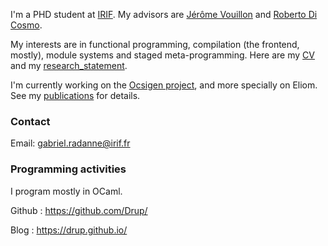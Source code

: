I'm a PHD student at [IRIF][]. My advisors are [Jérôme Vouillon][] and [Roberto Di Cosmo][].

[IRIF]: https://www.irif.fr/
[Jérôme Vouillon]: https://www.irif.fr/~vouillon/
[Roberto Di Cosmo]: http://dicosmo.org/

My interests are in functional programming, compilation (the frontend, mostly), module systems and staged meta-programming.
Here are my [CV][] and my [research_statement][].

[CV]: cv.pdf
[research_statement]: research_statement.pdf

I'm currently working on the [Ocsigen project][ocsigen], and more specially on Eliom. See my [publications](publications.html) for details.


[ocsigen]: http://ocsigen.org/

### Contact

Email: <gabriel.radanne@irif.fr>

### Programming activities

I program mostly in OCaml.

Github
: <https://github.com/Drup/>

Blog
: <https://drup.github.io/>
